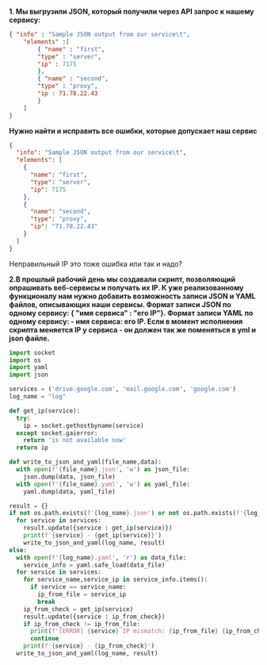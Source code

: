 **1. Мы выгрузили JSON, который получили через API запрос к нашему сервису:**  
```json
{ "info" : "Sample JSON output from our service\t",
    "elements" :[
        { "name" : "first",
        "type" : "server",
        "ip" : 7175 
        },
        { "name" : "second",
        "type" : "proxy",
        "ip : 71.78.22.43
        }
    ]
}
```
**Нужно найти и исправить все ошибки, которые допускает наш сервис**  
```json
{
  "info": "Sample JSON output from our service\t",
  "elements": [
    {
      "name": "first",
      "type": "server",
      "ip": 7175
    },
    {
      "name": "second",
      "type": "proxy",
      "ip": "71.78.22.43"
    }
  ]
}
```
Неправильный IP это тоже ошибка или так и надо?  

**2.В прошлый рабочий день мы создавали скрипт, позволяющий опрашивать веб-сервисы и получать их IP. К уже реализованному функционалу нам нужно добавить возможность записи JSON и YAML файлов, описывающих наши сервисы. Формат записи JSON по одному сервису: { "имя сервиса" : "его IP"}. Формат записи YAML по одному сервису: - имя сервиса: его IP. Если в момент исполнения скрипта меняется IP у сервиса - он должен так же поменяться в yml и json файле.**  
```python
import socket
import os
import yaml
import json

services = ('drive.google.com', 'mail.google.com', 'google.com')
log_name = "log"

def get_ip(service):
  try:  
    ip = socket.gethostbyname(service)
  except socket.gaierror:
    return 'is not available now'
  return ip

def write_to_json_and_yaml(file_name,data):
  with open(f'{file_name}.json', 'w') as json_file:
    json.dump(data, json_file)  
  with open(f'{file_name}.yaml', 'w') as yaml_file:
    yaml.dump(data, yaml_file)

result = {}
if not os.path.exists(f'{log_name}.json') or not os.path.exists(f'{log_name}.yaml'):
  for service in services:
    result.update({service : get_ip(service)})
    print(f'{service} - {get_ip(service)}')
    write_to_json_and_yaml(log_name, result)  
else:
  with open(f'{log_name}.yaml', 'r') as data_file:
    service_info = yaml.safe_load(data_file)
  for service in services:
    for service_name,service_ip in service_info.items():
      if service == service_name:
        ip_from_file = service_ip
        break 
    ip_from_check = get_ip(service)
    result.update({service : ip_from_check})
    if ip_from_check != ip_from_file:
      print(f'[ERROR] {service} IP mismatch: {ip_from_file} {ip_from_check}')
      continue
    print(f'{service} - {ip_from_check}')
  write_to_json_and_yaml(log_name, result)  

```
